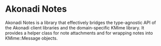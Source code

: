 # Akonadi Notes

Akonadi Notes is a library that effectively bridges the type-agnostic API of
the Akonadi client libraries and the domain-specific KMime library. It provides
a helper class for note attachments and for wrapping notes into KMime::Message
objects.
